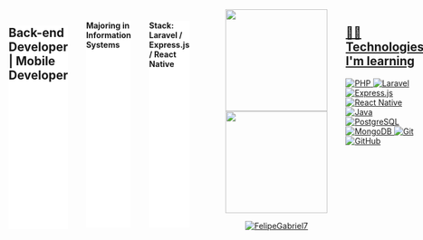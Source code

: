 
<div style="display: flex; gap: 2rem;widht: 1200px">


<h2 style="background: #fff"> Back-end Developer | Mobile Developer </h2>
<h4 style="background: #fff"> Majoring in Information Systems </h4>

<h4 style="background: #fff"> Stack: Laravel / Express.js / React Native </h4>



 <a href="https://github.com/FelipeGabriel7"/>
 <div align="center">
  <a href="https://github.com/FelipeGabriel7">
  <img height="180em" src="https://github-readme-stats.vercel.app/api?username=g-lacerda&show_icons=true&theme=dracula&include_all_commits=true&count_private=true"/>
  <img height="180em" src="https://github-readme-stats.vercel.app/api/top-langs/?username=g-lacerda&layout=compact&langs_count=7&theme=dracula"/>
<p align="center" ><img src="https://github-readme-streak-stats.herokuapp.com/?user=g-lacerda&theme=dracula" alt="FelipeGabriel7" /></p>
</div>

## 👩‍💻 Technologies I'm learning

![PHP](https://img.shields.io/badge/php-%23777BB4.svg?style=for-the-badge&logo=php&logoColor=white)
![Laravel](https://img.shields.io/badge/laravel-%23FF2D20.svg?style=for-the-badge&logo=laravel&logoColor=white)
![Express.js](https://img.shields.io/badge/express-%23000000.svg?style=for-the-badge&logo=express&logoColor=white)
![React Native](https://img.shields.io/badge/react_native-%2361DAFB.svg?style=for-the-badge&logo=react&logoColor=white)
![Java](https://img.shields.io/badge/java-%23ED8B00.svg?style=for-the-badge&logo=openjdk&logoColor=white)
![PostgreSQL](https://img.shields.io/badge/postgresql-%23336791.svg?style=for-the-badge&logo=postgresql&logoColor=white)
![MongoDB](https://img.shields.io/badge/mongodb-%2347A248.svg?style=for-the-badge&logo=mongodb&logoColor=white)
![Git](https://img.shields.io/badge/git-%23F05032.svg?style=for-the-badge&logo=git&logoColor=white)
![GitHub](https://img.shields.io/badge/github-%23181717.svg?style=for-the-badge&logo=github&logoColor=white)



<div align="center">
   <hr />
  <h3 class="text-align: center"> Contact </h3>
 

  <a href="https://www.instagram.com/lacerda.jpg" target="_blank"><img src="https://img.shields.io/badge/-Instagram-%23E4405F?style=for-the-badge&logo=instagram&logoColor=white" target="_blank"></a>
  <a href = "mailto:guilacerda.28z@gmail.com"><img src="https://img.shields.io/badge/-Gmail-%23333?style=for-the-badge&logo=gmail&logoColor=dark" target="_blank"></a>
  <a href="https://www.linkedin.com/in/g-lacerda/" target="_blank"><img src="https://img.shields.io/badge/-LinkedIn-%230077B5?style=for-the-badge&logo=linkedin&logoColor=dark" target="_blank"></a> 
  

  
  
  </div>

</div>
